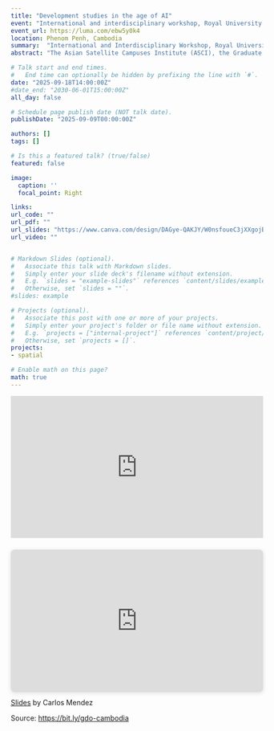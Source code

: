 ```yaml
---
title: "Development studies in the age of AI"
event: "International and interdisciplinary workshop, Royal University of Phenom Penh"  
event_url: https://luma.com/ebw5y0k4
location: Phenom Penh, Cambodia
summary:  "International and Interdisciplinary Workshop, Royal University of Phnom Penh"    
abstract: "The Asian Satellite Campuses Institute (ASCI), the Graduate School of International Development (GSID), and the Institute for Space–Earth Environmental Research (ISEE) at Nagoya University, in collaboration with the Royal University of Phnom Penh and the United Nations Development Programme (UNDP) in Cambodia, are convening a hybrid research workshop titled “Development Studies in the Age of AI: New Data, New Methods, and New Insights. This hybrid workshop (on-site and online) provides an interdisciplinary platform to advance research on sustainable development in Cambodia and Asia by integrating satellite imagery with socioeconomic data."

# Talk start and end times.
#   End time can optionally be hidden by prefixing the line with `#`.
date: "2025-09-18T14:00:00Z"
#date_end: "2030-06-01T15:00:00Z"
all_day: false

# Schedule page publish date (NOT talk date).
publishDate: "2025-09-09T00:00:00Z"

authors: []
tags: []

# Is this a featured talk? (true/false)
featured: false

image:
  caption: ''
  focal_point: Right

links:
url_code: ""
url_pdf: ""
url_slides: "https://www.canva.com/design/DAGye-QAKJY/W0nsfoueC3jXXgojBCFhOQ/view?utm_content=DAGye-QAKJY&utm_campaign=designshare&utm_medium=link2&utm_source=uniquelinks&utlId=h875fb1fec0"
url_video: ""


# Markdown Slides (optional).
#   Associate this talk with Markdown slides.
#   Simply enter your slide deck's filename without extension.
#   E.g. `slides = "example-slides"` references `content/slides/example-slides.md`.
#   Otherwise, set `slides = ""`.
#slides: example

# Projects (optional).
#   Associate this post with one or more of your projects.
#   Simply enter your project's folder or file name without extension.
#   E.g. `projects = ["internal-project"]` references `content/project/deep-learning/index.md`.
#   Otherwise, set `projects = []`.
projects:
- spatial

# Enable math on this page?
math: true
---
```


<div style="position: relative; padding-bottom: 56.25%; height: 0; overflow: hidden;">
  <iframe 
    src="https://www.youtube.com/embed/9CcppQpArWI?si=hod4334TVc72NoHl" 
    title="YouTube video player" 
    frameborder="0" 
    allow="accelerometer; autoplay; clipboard-write; encrypted-media; gyroscope; picture-in-picture; web-share" 
    referrerpolicy="strict-origin-when-cross-origin" 
    allowfullscreen 
    style="position: absolute; top: 0; left: 0; width: 100%; height: 100%;">
  </iframe>
</div>

<div style="position: relative; width: 100%; height: 0; padding-top: 56.2500%;
 padding-bottom: 0; box-shadow: 0 2px 8px 0 rgba(63,69,81,0.16); margin-top: 1.6em; margin-bottom: 0.9em; overflow: hidden;
 border-radius: 8px; will-change: transform;">
  <iframe loading="lazy" style="position: absolute; width: 100%; height: 100%; top: 0; left: 0; border: none; padding: 0;margin: 0;"
    src="https://www.canva.com/design/DAGye-QAKJY/W0nsfoueC3jXXgojBCFhOQ/view?embed" allowfullscreen="allowfullscreen" allow="fullscreen">
  </iframe>
</div>
<a href="https:&#x2F;&#x2F;www.canva.com&#x2F;design&#x2F;DAGye-QAKJY&#x2F;W0nsfoueC3jXXgojBCFhOQ&#x2F;view?utm_content=DAGye-QAKJY&amp;utm_campaign=designshare&amp;utm_medium=embeds&amp;utm_source=link" target="_blank" rel="noopener">Slides</a> by Carlos Mendez

Source: <https://bit.ly/gdo-cambodia>


